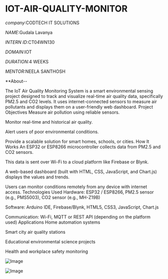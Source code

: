 # IOT-AIR-QUALITY-MONITOR

*company*:CODTECH IT SOLUTIONS

*NAME*:Gudala Lavanya

*INTERN ID*:CT04WN130

*DOMAIN*:IOT

*DURATION*:4 WEEKS

*MENTOR*:NEELA SANTHOSH

**About--
  
  The IoT Air Quality Monitoring System is a smart environmental sensing project designed to track and visualize real-time air quality data, specifically PM2.5 and CO2 levels. It uses internet-connected sensors to measure air pollutants and displays them on a user-friendly web dashboard.
 Project Objectives
Measure air pollution using reliable sensors.

Monitor real-time and historical air quality.

Alert users of poor environmental conditions.

Provide a scalable solution for smart homes, schools, or cities.
How It Works
An ESP32 or ESP8266 microcontroller collects data from PM2.5 and CO2 sensors.

This data is sent over Wi-Fi to a cloud platform like Firebase or Blynk.

A web-based dashboard (built with HTML, CSS, JavaScript, and Chart.js) displays the values and trends.

Users can monitor conditions remotely from any device with internet access.
 Technologies Used
Hardware: ESP32 / ESP8266, PM2.5 sensor (e.g., PMS5003), CO2 sensor (e.g., MH-Z19B)

Software: Arduino IDE, Firebase/Blynk, HTML5, CSS3, JavaScript, Chart.js

Communication: Wi-Fi, MQTT or REST API (depending on the platform used)
Applications
Home automation systems

Smart city air quality stations

Educational environmental science projects

Health and workplace safety monitoring

![Image](https://github.com/user-attachments/assets/8a70cf72-a5d1-4770-9a0e-e7fb7ff30d19)

![Image](https://github.com/user-attachments/assets/6a25df81-fd8f-47ce-8ebe-9560cf3bff7c)
